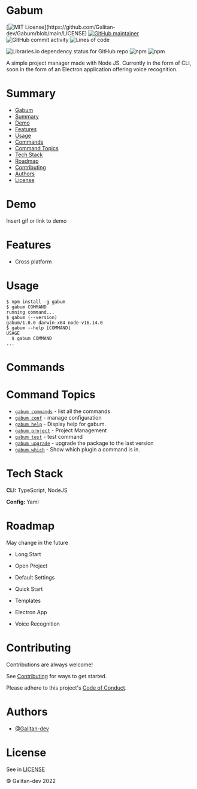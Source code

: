 # Gabum 
[![MIT License](https://img.shields.io/apm/l/atomic-design-ui.svg?)](https://github.com/Galitan-dev/Gabum/blob/main/LICENSE) 
[![GitHub maintainer](https://img.shields.io/badge/maintainer-galitan--dev-informational)](https://github.com/galitan-dev)
![GitHub commit activity](https://img.shields.io/github/commit-activity/y/galitan-dev/gabum)
![Lines of code](https://img.shields.io/tokei/lines/github/galitan-dev/gabum)

![Libraries.io dependency status for GitHub repo](https://img.shields.io/librariesio/github/galitan-dev/gabum)
![npm](https://img.shields.io/npm/dt/gabum)
![npm](https://img.shields.io/npm/v/gabum)




A simple project manager made with Node JS. Currently in the form of CLI, soon in the form of an Electron application offering voice recognition.

# Summary

- [Gabum](#gabum)
- [Summary](#summary)
- [Demo](#demo)
- [Features](#features)
- [Usage](#usage)
- [Commands](#commands)
- [Command Topics](#command-topics)
- [Tech Stack](#tech-stack)
- [Roadmap](#roadmap)
- [Contributing](#contributing)
- [Authors](#authors)
- [License](#license)

# Demo

Insert gif or link to demo

# Features

- Cross platform

# Usage

<!-- usage -->
```sh-session
$ npm install -g gabum
$ gabum COMMAND
running command...
$ gabum (--version)
gabum/1.0.0 darwin-x64 node-v16.14.0
$ gabum --help [COMMAND]
USAGE
  $ gabum COMMAND
...
```
<!-- usagestop -->

# Commands

<!-- commands -->
# Command Topics

* [`gabum commands`](docs/commands.md) - list all the commands
* [`gabum conf`](docs/conf.md) - manage configuration
* [`gabum help`](docs/help.md) - Display help for gabum.
* [`gabum project`](docs/project.md) - Project Management
* [`gabum test`](docs/test.md) - test command
* [`gabum upgrade`](docs/upgrade.md) - upgrade the package to the last version
* [`gabum which`](docs/which.md) - Show which plugin a command is in.

<!-- commandsstop -->

# Tech Stack

**CLI:** TypeScript, NodeJS

**Config:** Yaml

# Roadmap

May change in the future

- Long Start

- Open Project

- Default Settings

- Quick Start

- Templates

- Electron App

- Voice Recognition

# Contributing

Contributions are always welcome!

See [Contributing](https://github.com/Galitan-Dev/Gabum/blob/main/CONTRIBUTING.md) for ways to get started.

Please adhere to this project's [Code of Conduct](https://github.com/Galitan-Dev/Gabum/blob/main/CODE_OF_CONDUCT.md).

# Authors

- [@Galitan-dev](https://www.github.com/Galitan-dev)

# License

See in [LICENSE](https://github.com/Galitan-dev/Gabum/blob/main/LICENSE)

© Galitan-dev 2022

